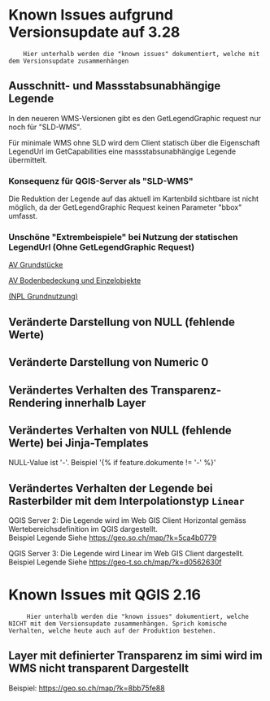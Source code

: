 # Known Issues aufgrund Versionsupdate auf 3.28

        Hier unterhalb werden die "known issues" dokumentiert, welche mit dem Versionsupdate zusammenhängen

## Ausschnitt- und Massstabsunabhängige Legende

In den neueren WMS-Versionen gibt es den GetLegendGraphic request nur noch für "SLD-WMS". 

Für minimale WMS ohne SLD wird dem Client statisch über die Eigenschaft LegendUrl im GetCapabilities eine massstabsunabhängige Legende übermittelt.

### Konsequenz für QGIS-Server als "SLD-WMS"

Die Reduktion der Legende auf das aktuell im Kartenbild sichtbare ist nicht möglich, da der GetLegendGraphic Request keinen Parameter "bbox" umfasst.

### Unschöne "Extrembeispiele" bei Nutzung der statischen LegendUrl (Ohne GetLegendGraphic Request)

[AV Grundstücke](https://geo-t.so.ch/api/v1/legend/somap?SERVICE=WMS&VERSION=1.3.0&REQUEST=GetLegendGraphic&LAYER=ch.so.agi.av.grundstuecke&FORMAT=image%2Fpng&STYLE=default&SLD_VERSION=1.1.0)

[AV Bodenbedeckung und Einzelobjekte](https://geo-t.so.ch/api/v1/legend/somap?SERVICE=WMS&VERSION=1.3.0&REQUEST=GetLegendGraphic&LAYER=ch.so.agi.av.bodenbedeckung_einzelobjekte&FORMAT=image%2Fpng&STYLE=default&SLD_VERSION=1.1.0)

[(NPL Grundnutzung)](https://geo-t.so.ch/api/v1/legend/somap?SERVICE=WMS&VERSION=1.3.0&REQUEST=GetLegendGraphic&LAYER=ch.so.arp.nutzungsplanung.grundnutzung&FORMAT=image%2Fpng&STYLE=default&SLD_VERSION=1.1.0)

## Veränderte Darstellung von NULL (fehlende Werte)

## Veränderte Darstellung von Numeric 0

## Verändertes Verhalten des Transparenz-Rendering innerhalb Layer

## Verändertes Verhalten von NULL (fehlende Werte) bei Jinja-Templates

NULL-Value ist '-'. Beispiel '{% if feature.dokumente != '-' %}'

## Verändertes Verhalten der Legende bei Rasterbilder mit dem Interpolationstyp `Linear`

QGIS Server 2: Die Legende wird im Web GIS Client Horizontal gemäss Wertebereichsdefinition im QGIS dargestellt. <br>Beispiel Legende Siehe https://geo.so.ch/map/?k=5ca4b0779 

QGIS Server 3: Die Legende wird Linear im Web GIS Client dargestellt. <br>Beispiel Legende Siehe https://geo-t.so.ch/map/?k=d0562630f

# Known Issues mit QGIS 2.16

         Hier unterhalb werden die "known issues" dokumentiert, welche NICHT mit dem Versionsupdate zusammenhängen. Sprich komische Verhalten, welche heute auch auf der Produktion bestehen. 

## Layer mit definierter Transparenz im simi wird im WMS nicht transparent Dargestellt

Beispiel: https://geo.so.ch/map/?k=8bb75fe88         
